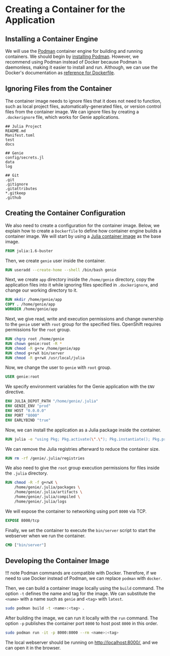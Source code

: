 # Creating a Container for the Application
## Installing a Container Engine
We will use the [Podman](https://podman.io/) container engine for building and running containers. We should begin by [installing Podman](https://podman.io/getting-started/installation). However, we recommend using Podman instead of Docker because Podman is daemonless, making it easier to install and run. Although, we can use the Docker's documentation as [reference for Dockerfile](https://docs.docker.com/engine/reference/builder/).


## Ignoring Files from the Container
The container image needs to ignore files that it does not need to function, such as local project files, automatically-generated files, or version control files from the container image. We can ignore files by creating a `.dockerignore` file, which works for Genie applications.

```plaintext
## Julia Project
README.md
Manifest.toml
test
docs

## Genie
config/secrets.jl
data
log

## Git
.git
.gitignore
.gitattributes
*.gitkeep
.github
```


## Creating the Container Configuration
We also need to create a configuration for the container image. Below, we explain how to create a `Dockerfile` to define how container engine builds a container image. We will start by using a [Julia container image](https://hub.docker.com/_/julia) as the base image.

```Dockerfile
FROM julia:1.6-buster
```

Then, we create `genie` user inside the container.

```Dockerfile
RUN useradd --create-home --shell /bin/bash genie
```

Next, we create `app` directory inside the `/home/genie` directory, copy the application files into it while ignoring files specified in `.dockerignore`, and change our working directory to it.

```Dockerfile
RUN mkdir /home/genie/app
COPY . /home/genie/app
WORKDIR /home/genie/app
```

Next, we give read, write and execution permissions and change ownership to the `genie` user with `root` group for the specified files. OpenShift requires permissions for the `root` group.

```Dockerfile
RUN chgrp root /home/genie
RUN chown genie:root -R *
RUN chmod -R g+rw /home/genie/app
RUN chmod g+rwX bin/server
RUN chmod -R g+rwX /usr/local/julia
```

Now, we change the user to `genie` with `root` group.

```Dockerfile
USER genie:root
```

We specify environment variables for the Genie application with the `ENV` directive.

```Dockerfile
ENV JULIA_DEPOT_PATH "/home/genie/.julia"
ENV GENIE_ENV "prod"
ENV HOST "0.0.0.0"
ENV PORT "8000"
ENV EARLYBIND "true"
```

Now, we can install the application as a Julia package inside the container.

```Dockerfile
RUN julia -e "using Pkg; Pkg.activate(\".\"); Pkg.instantiate(); Pkg.precompile(); "
```

We can remove the Julia registries afterward to reduce the container size.

```Dockerfile
RUN rm -rf /genie/.julia/registries
```

We also need to give the `root` group execution permissions for files inside the `.julia` directory.

```Dockerfile
RUN chmod -R -f g+rwX \
    /home/genie/.julia/packages \
    /home/genie/.julia/artifacts \
    /home/genie/.julia/compiled \
    /home/genie/.julia/logs
```

We will expose the container to networking using port `8000` via TCP.

```Dockerfile
EXPOSE 8000/tcp
```

Finally, we set the container to execute the `bin/server` script to start the webserver when we run the container.

```Dockerfile
CMD ["bin/server"]
```


## Developing the Container Image
!!! note
    Podman commands are compatible with Docker. Therefore, if we need to use Docker instead of Podman, we can replace `podman` with `docker`.

Then, we can build a container image locally using the `build` command. The option `-t` defines the name and tag for the image. We can substitute the `<name>` with a name such as `genie` and `<tag>` with `latest`.

```bash
sudo podman build -t <name>:<tag> .
```

After building the image, we can run it locally with the `run` command. The option `-p` publishes the container port `8000` to host post `8000` in this order.

```bash
sudo podman run -it -p 8000:8000 --rm <name>:<tag>
```

The local webserver should be running on [http://localhost:8000/](http://localhost:8000/), and we can open it in the browser.

